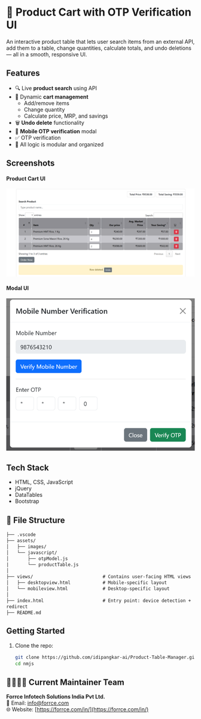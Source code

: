 # 🛒 Product Cart with OTP Verification UI

An interactive product table that lets user search items from an external API, add them to a table, change quantities, calculate totals, and undo deletions — all in a smooth, responsive UI.

## Features

- 🔍 Live **product search** using API
- 🛒 Dynamic **cart management**
  - Add/remove items
  - Change quantity
  - Calculate price, MRP, and savings
- 🗑️ **Undo delete** functionality
- 📱 **Mobile OTP verification** modal
- ✅ OTP verification
- 🔄 All logic is modular and organized

## Screenshots

#### Product Cart UI

![App Screenshot](assets/images/product-table.png)

#### Modal UI

![App Screenshot](assets/images/modal.png)

## Tech Stack

- HTML, CSS, JavaScript
- jQuery
- DataTables
- Bootstrap

## 📂 File Structure

```
├── .vscode
├── assets/
│   ├── images/
│   └── javascript/
│       ├── otpModel.js
|       └── productTable.js
│
├── views/                          # Contains user-facing HTML views
│   ├── desktopview.html            # Mobile-specific layout
│   └── mobileview.html             # Desktop-specific layout
│
├── index.html                      # Entry point: device detection + redirect
├── README.md

```

## Getting Started

1. Clone the repo:
   ```bash
   git clone https://github.com/idipangkar-ai/Product-Table-Manager.git
   cd nmjs
   ```

## 🙋‍♂️🧑‍💻 Current Maintainer Team

**Forrce Infotech Solutions India Pvt Ltd.**  
📧 Email: [info@forrce.com](mailto:info@forrce.com)  
🌐 Website: [https://forrce.com/in/](https://forrce.com/in/)
